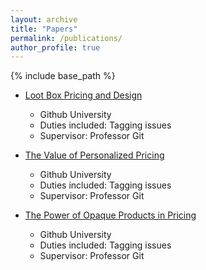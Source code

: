 ```yaml
---
layout: archive
title: "Papers"
permalink: /publications/
author_profile: true
---
```


{% include base_path %}

* [Loot Box Pricing and Design](https://papers.ssrn.com/sol3/papers.cfm?abstract_id=3430125)
  * Github University
  * Duties included: Tagging issues
  * Supervisor: Professor Git

* [The Value of Personalized Pricing](https://papers.ssrn.com/sol3/papers.cfm?abstract_id=3127719)
  * Github University
  * Duties included: Tagging issues
  * Supervisor: Professor Git

* [The Power of Opaque Products in Pricing](https://papers.ssrn.com/sol3/papers.cfm?abstract_id=3025944)
  * Github University
  * Duties included: Tagging issues
  * Supervisor: Professor Git
